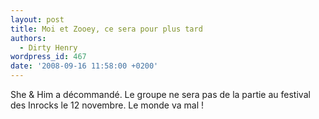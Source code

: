 ```yaml
---
layout: post
title: Moi et Zooey, ce sera pour plus tard
authors:
  - Dirty Henry
wordpress_id: 467
date: '2008-09-16 11:58:00 +0200'
---
```

She & Him a décommandé. Le groupe ne sera pas de la partie au festival des Inrocks le 12 novembre. Le monde va mal !
